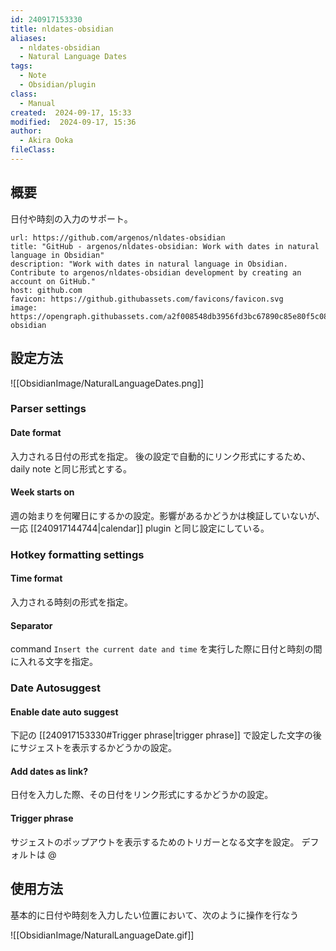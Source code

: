 ```yaml
---
id: 240917153330
title: nldates-obsidian
aliases:
  - nldates-obsidian
  - Natural Language Dates
tags:
  - Note
  - Obsidian/plugin
class:
  - Manual
created:  2024-09-17, 15:33
modified:  2024-09-17, 15:36
author:
  - Akira Ooka
fileClass:
---
```

## 概要
日付や時刻の入力のサポート。

```cardlink
url: https://github.com/argenos/nldates-obsidian
title: "GitHub - argenos/nldates-obsidian: Work with dates in natural language in Obsidian"
description: "Work with dates in natural language in Obsidian. Contribute to argenos/nldates-obsidian development by creating an account on GitHub."
host: github.com
favicon: https://github.githubassets.com/favicons/favicon.svg
image: https://opengraph.githubassets.com/a2f008548db3956fd3bc67890c85e80f5c08ce481b644ea95b64bb8204aed602/argenos/nldates-obsidian
```

## 設定方法

![[ObsidianImage/NaturalLanguageDates.png]]

### Parser settings
#### Date format
入力される日付の形式を指定。
後の設定で自動的にリンク形式にするため、daily note と同じ形式とする。

#### Week starts on
週の始まりを何曜日にするかの設定。影響があるかどうかは検証していないが、一応 [[240917144744|calendar]] plugin と同じ設定にしている。

### Hotkey formatting settings
#### Time format
入力される時刻の形式を指定。

#### Separator
command `Insert the current date and time` を実行した際に日付と時刻の間に入れる文字を指定。

### Date Autosuggest
#### Enable date auto suggest
下記の [[240917153330#Trigger phrase|trigger phrase]] で設定した文字の後にサジェストを表示するかどうかの設定。

#### Add dates as link?
日付を入力した際、その日付をリンク形式にするかどうかの設定。

#### Trigger phrase
サジェストのポップアウトを表示するためのトリガーとなる文字を設定。
デフォルトは @

## 使用方法
基本的に日付や時刻を入力したい位置において、次のように操作を行なう

![[ObsidianImage/NaturalLanguageDate.gif]]